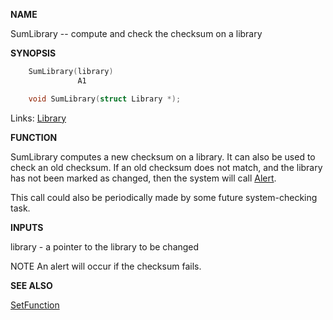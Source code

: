 
**NAME**

SumLibrary -- compute and check the checksum on a library

**SYNOPSIS**

```c
    SumLibrary(library)
               A1

    void SumLibrary(struct Library *);

```
Links: [Library](_009C.md) 

**FUNCTION**

SumLibrary computes a new checksum on a library.  It can also be
used to check an old checksum.  If an old checksum does not match,
and the library has not been marked as changed, then the system
will call [Alert](Alert.md).

This call could also be periodically made by some future
system-checking task.

**INPUTS**

library - a pointer to the library to be changed

NOTE
An alert will occur if the checksum fails.

**SEE ALSO**

[SetFunction](SetFunction.md)
